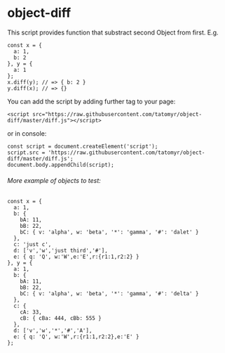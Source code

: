 # object-diff
This script provides function that substract second Object from first. E.g. 
```
const x = { 
  a: 1, 
  b: 2 
}, y = { 
  a: 1 
};
x.diff(y); // => { b: 2 }
y.diff(x); // => {}
```
You can add the script by adding further tag to your page:
```
<script src="https://raw.githubusercontent.com/tatomyr/object-diff/master/diff.js"></script>
```
or in console:
```
const script = document.createElement('script');
script.src = 'https://raw.githubusercontent.com/tatomyr/object-diff/master/diff.js';
document.body.appendChild(script);
```
###### More example of objects to test:
```
const x = {
  a: 1,
  b: { 
	bA: 11, 
	bB: 22, 
	bC: { v: 'alpha', w: 'beta', '*': 'gamma', '#': 'dalet' } 
  },
  c: 'just c',
  d: ['v','w','just third','#'],
  e: { q: 'Q', w:'W',e:'E',r:{r1:1,r2:2} }
}, y = {
  a: 1,
  b: { 
	bA: 11, 
	bB: 22, 
	bC: { v: 'alpha', w: 'beta', '*': 'gamma', '#': 'delta' } 
  },
  c: { 
    cA: 33, 
    cB: { cBa: 444, cBb: 555 } 
  },
  d: ['v','w','*','#','A'],
  e: { q: 'Q', w:'W',r:{r1:1,r2:2},e:'E' }
};
```
